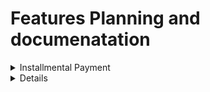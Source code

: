 # Features Planning and documenatation

<details>
<summary><strng> Installmental Payment </strong></summary>

Perfect — installmental purchase will make your project stand out a lot more 👌. Let’s plan it step by step so you can document it well and then implement.

---

## 📌 Installmental Purchase Plan

### 1. **Concept**
 
Instead of paying the full price of a car at once, users can split the payment into smaller installments over **3 months, 6 months, or 12 months (1 year)**.

* Users make an initial deposit (e.g. first installment) when confirming the purchase.
* The remaining installments are auto-tracked and must be completed to finalize ownership.
* If payments are defaulted, rules apply (e.g. revoke booking, refund part, penalties).

---

### 2. **User Flow**

1. User selects a car.
2. At checkout → user chooses **Payment Type**:

   * Full payment
   * Installmental (3, 6, 12 months)
3. System generates an **installment plan** with:

   * Total price
   * Number of months
   * Amount per installment
   * Due dates
4. User pays the **first installment immediately**.
5. System updates purchase record → “In-progress Installment Purchase”.
6. Cron job / scheduled task monitors **upcoming due dates**.
7. Once all installments are completed → car is marked as fully purchased.

---

### 3. **Business Rules**

* **Down Payment**: User must pay at least the first installment upfront.
* **Due Dates**: Fixed schedule based on plan (monthly cycle).
* **Missed Payments**:

  * Grace period (e.g. 7 days).
  * After grace → purchase is marked as defaulted.
* **Completion**: Ownership only transfers after the last installment is cleared.

---

### 4. **Database Design**

We’ll need **two models** tied together:

#### `InstallmentPlan` (per purchase)

* `id`
* `purchaseId` (FK to Purchase)
* `userId`
* `totalAmount`
* `installmentCount` (3, 6, 12)
* `installmentAmount`
* `status` ("active", "completed", "defaulted")

#### `InstallmentPayment` (individual records)

* `id`
* `installmentPlanId` (FK)
* `dueDate`
* `amount`
* `isPaid`
* `paymentDate` (nullable)

---

### 5. **Controller Workflow**

* **Purchase Controller** → When user selects installment, create both `InstallmentPlan` + first `InstallmentPayment` as paid.
* **Payment Controller** → Handles installment payments for subsequent months.
* **Cron Job** → Runs daily/weekly to check due dates, send reminders, and update defaulted plans.

---

### 6. **Features to Document**

* Flexible payment options (full or installment).
* Auto-generated payment schedule.
* Automatic status updates (active → completed or defaulted).
* Grace period handling.
* Email/notification reminders for upcoming dues.

---

### 7. **Tech Stack Fit**

* **Backend**: Node.js + Express + TypeScript
* **DB**: MongoDB/Mongoose (relations via `purchaseId` and `installmentPlanId`)
* **Payments**: Integration with your existing provider (KoraPay or similar).
* **Cron**: `node-cron` or external scheduler for due checks.

---

👉 With this, you’ll have a **clear roadmap** for installment purchases that you can both document and start implementing step by step.

Do you want me to **draft a schema design (Mongoose + TypeScript interfaces)** for `InstallmentPlan` and `InstallmentPayment` so you have a concrete base before coding?


Perfect — you’re already thinking about this the **right way** 👌. Let’s align and refine so the flow is airtight before we move on to implementation.

---

## 🔄 Walkthrough of the Installmental Purchase Flow

### 1. **User Journey**

* **Step 1:** User picks a car.
* **Step 2:** User chooses installment option → **3, 6, or 12 months**.
* **Step 3:** System calculates:

  * **Installment amount = Car Price ÷ Number of months**
  * Returns breakdown (amount per month, total duration, first payment due now).
* **Step 4:** User pays the **first installment (down payment)** immediately.
* **Step 5:** Payment schedule begins — **next due date = 30 days after first payment**.
* **Step 6:** Each month, user pays → we deduct from remaining balance and show updated balance.
* **Step 7:** Once last installment is paid → system marks car as **Fully Purchased** and transfers ownership.

---

### 2. **Default Handling**

* **Due Date Missed** → Grace period of **7 days**.
* If payment not made within grace period →

  * Apply **0.3% of remaining balance** as penalty.
  * New balance = Remaining + Penalty.
* **If default continues until end of plan** → Two options:

  1. **Request Extension:** Extend timeline with additional penalty interest.
  2. **Refund Request:** Refund amount already paid, but deduct **5–10% of car amount** as cancellation fee.

---

### 3. **At Each Payment**

* Deduct installment amount from remaining balance.
* Update `remainingBalance`.
* If `remainingBalance = 0` → Status = **Completed**, Car = **Unavailable**.
* Return updated plan details (paid so far, remaining, next due date).

---

### 4. **Notifications**

* **Email/SMS reminders**:

  * **7 days before due date** → "Upcoming installment due soon".
  * **On due date** → "Payment due today".
  * **During grace period** → "You have X days left to pay before penalty applies".

---

### 5. **Database Design (Your Proposal is Solid ✅)**

#### `InstallmentPlan`

* `id`
* `purchaseId` (FK to Purchase)
* `userId`
* `totalAmount`
* `remainingBalance`
* `numberOfMonths` (3, 6, 12)
* `monthlyAmount`
* `status` ("active", "completed", "defaulted", "extended")
* `startDate`
* `endDate`

#### `InstallmentPayment`

* `id`
* `installmentPlanId` (FK)
* `dueDate`
* `amount`
* `isPaid` (boolean)
* `paymentDate` (nullable)
* `penaltyApplied` (boolean)

---

### 6. **Controller Workflow**

* **Purchase Controller**

  * Creates InstallmentPlan.
  * Marks first payment as paid.
* **Payment Controller**

  * Processes recurring installment payments.
  * Updates remaining balance + status.
* **Cron Job**

  * Runs daily.
  * Checks overdue payments.
  * Applies penalties after grace.
  * Sends reminders.
  * Marks defaulted plans.

---
```bash
Features  Documentation

* Multiple payment options (full or installments).
* Auto-calculated monthly installment plans.
* Grace period with penalty for late payments.
* Refund and extension options for defaulted plans.
* Automatic reminders for upcoming due dates.
* Real-time remaining balance tracking.
* Automatic car unavailability once fully paid.
```

</details>

<details>
 break the process into steps and endpoints, saving state as I go, so that when I finally hit checkout/payment I'll only need `purchaseId + purchaseAmount` because everything else is already collected.

 break it down clearly for **implementation planning**:

---

## 🛒 Purchase Flow (Full vs Installment)

### **Step 1: Start Purchase**
```firstPart
* Endpoint: `POST /purchase/start`
* Input: `{ carId, buyerId, quantity, paymentOption: "full" | "installment" }`
* Logic:

  * Validate car availability, decrement stock, mark unavailable if out of stock.
  * Create a `Purchase` record with **status: "Pending"**.
  * If installment → also create an `InstallmentPlan` record (with schedule + first installment info).
  * Response: `{ purchaseId, totalAmount, paymentOption }`.
```
---

### **Step 2: (Only for Installment) Setup Installment Plan**
```secondPart
* Endpoint: `POST /purchase/:purchaseId/installment`
* Input: `{ months: 3 | 6 | 12 }`
* Logic:

  * Calculate `installmentAmount = totalAmount / months`.
  * Generate `InstallmentPlan` + `InstallmentPayments` schedule (due dates).
  * Save to DB.
  * Response: `{ installmentPlanId, breakdown, nextDueDate }`.
```
---

### **Step 3: Confirm Purchase Details**
```third
* Endpoint: `GET /purchase/:purchaseId`
* Logic:

  * Fetch all info: car, buyer, payment option, total amount, installment plan (if any).
  * User can review before checkout.
  * Response: `{ purchaseDetails }`.
```
---

### **Step 4: Checkout (Payment Initialization)**

* Endpoint: `POST /payment/initialize`
* Input: `{ purchaseId }`
* Logic:

  * Fetch purchase (and installment if applicable).
  * Get current **due amount** (full price or first installment).
  * Call Paystack initialize API.
  * Save `Payment` record with `status: Pending`.
  * Return `authorization_url` to frontend.

---

### **Step 5: Verify Payment**

* Endpoint: `GET /payment/verify/:reference`
* Logic:

  * Verify with Paystack.
  * If full purchase → mark `Purchase.status = Completed`.
  * If installment → mark installment payment as `Paid`, update `remainingBalance`.

    * If balance left → `InstallmentPlan.status = Active`.
    * If all paid → `InstallmentPlan.status = Completed`, `Purchase.status = Completed`.
  * Save and return final status.

---

### **Step 6: Cron Jobs (Background Jobs)**

* Runs daily:

  * Check due dates of installment payments.
  * Send reminders.
  * Apply penalties if overdue after grace.
  * Mark defaulted if unpaid beyond grace + plan duration.

---

## Key Benefits of This Flow

* Every endpoint does **one job only**, 
* All data is **saved step by step**, so by checkout you just need `purchaseId`.
* Clean separation between:

  * **Purchase logic** (car availability, buyer, plan setup).
  * **Payment logic** (Paystack, statuses, verification).
  * **Installment logic** (schedule, penalties, balances).
* Easy to extend in future (add new payment providers, add loan options, etc.).

---

⚡ So in the design, **`/purchase/start` handles car + buyer + payment option**,
and **`/payment/initialize` only needs `purchaseId`** because all other details (price, plan, buyer) are already linked in DB.

</details>